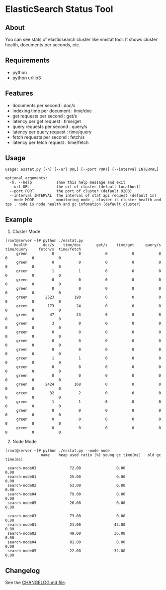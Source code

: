 # ElasticSearch Status Tool

## About

You can see stats of elasticsearch cluster like vmstat tool.
It shows cluster health, documents per seconds, etc.

## Requirements
- python
- python urllib3

## Features
- documents per second : doc/s
- indexing time per document : time/doc
- get requests per second : get/s
- latency per get request : time/get
- query requests per second : query/s
- latency per query request : time/query
- fetch requests per second : fetch/s
- latency per fetch request : time/fetch

## Usage
```
usage: esstat.py [-h] [--url URL] [--port PORT] [--interval INTERVAL]

optional arguments:
  -h, --help           show this help message and exit
  --url URL            the url of cluster (default localhost)
  --port PORT          the port of cluster (default 9200)
  --interval INTERVAL  the interval of stat api request (default 1s)
  --mode MODE          monitoring mode , cluster is cluster health and tps , node is node health and gc infomation (default cluster)
```

## Example

1) Cluster Mode
```
[root@server ~]# python ./esstat.py
    health	     doc/s	  time/doc	     get/s	  time/get	   query/s	time/query	   fetch/s	time/fetch
     green	         0	         0	         0	         0	         0	         0	         0	         0
     green	         0	         0	         0	         0	         0	         0	         0	         0
     green	         1	         1	         0	         0	         0	         0	         0	         0
     green	         0	         0	         0	         0	         0	         0	         0	         0
     green	         0	         0	         0	         0	         0	         0	         0	         0
     green	      2523	       190	         0	         0	         0	         0	         0	         0
     green	       173	        24	         0	         0	         0	         0	         0	         0
     green	        47	        23	         0	         0	         0	         0	         0	         0
     green	         3	         0	         0	         0	         0	         0	         0	         0
     green	         0	         0	         0	         0	         0	         0	         0	         0
     green	         0	         0	         0	         0	         0	         0	         0	         0
     green	         0	         0	         0	         0	         0	         0	         0	         0
     green	         1	         1	         0	         0	         0	         0	         0	         0
     green	         0	         0	         0	         0	         0	         0	         0	         0
     green	         0	         0	         0	         0	         0	         0	         0	         0
     green	      2424	       168	         0	         0	         0	         0	         0	         0
     green	        32	         2	         0	         0	         0	         0	         0	         0
     green	         1	         1	         0	         0	         0	         0	         0	         0
     green	         0	         0	         0	         0	         0	         0	         0	         0
     green	         0	         0	         0	         0	         0	         0	         0	         0
     green	         0	         0	         0	         0	         0	         0	         0	         0
```

2) Node Mode
```
[root@server ~]# python ./esstat.py --mode node
                name	heap used ratio (%)	young gc time(ms)	old gc time(ms)

 search-node03	             72.00	              0.00	              0.00
 search-node01	             25.00	              0.00	              0.00
 search-node02	             53.00	              0.00	              0.00
 search-node04	             79.00	              0.00	              0.00
 search-node05	             26.00	              0.00	              0.00

 search-node03	             73.00	              0.00	              0.00
 search-node01	             21.00	             43.00	              0.00
 search-node02	             49.00	             36.00	              0.00
 search-node04	             81.00	              0.00	              0.00
 search-node05	             22.00	             32.00	              0.00
 ```

## Changelog

See the [CHANGELOG.md file](CHANGELOG.md).
